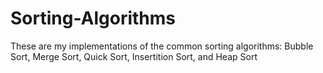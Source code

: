 # Sorting-Algorithms

These are my implementations of the common sorting algorithms: Bubble Sort, Merge Sort, Quick Sort, Insertition Sort, and Heap Sort
